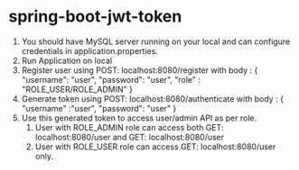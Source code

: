 # spring-boot-jwt-token
1. You should have MySQL server running on your local and can configure credentials in application.properties.
2. Run Application on local
3. Register user using POST: localhost:8080/register
with body :
{
    "username": "user",
    "password": "user",
    "role" : "ROLE_USER/ROLE_ADMIN"
}
5. Generate token using POST: localhost:8080/authenticate
with body : 
{
    "username" :"user",
    "password": "user"
}
7. Use this generated token to access user/admin API as per role.
   1. User with ROLE_ADMIN role can access both GET: localhost:8080/user and GET: localhost:8080/user
   2. User with ROLE_USER role can access GET: localhost:8080/user only.
